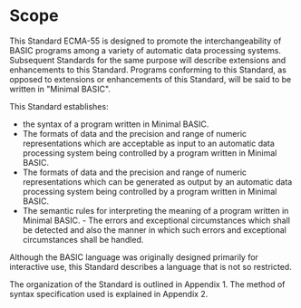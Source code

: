 # Scope

This Standard ECMA-55 is designed to promote the interchangeability of BASIC programs among a variety of automatic data processing systems. Subsequent Standards for the same purpose will describe extensions and enhancements to this Standard. Programs conforming to this Standard, as opposed to extensions or enhancements of this Standard, will be said to be written in "Minimal BASIC".

This Standard establishes:

- the syntax of a program written in Minimal BASIC.
- The formats of data and the precision and range of numeric representations which are acceptable as input to an automatic data processing system being controlled by a program written in Minimal BASIC.
- The formats of data and the precision and range of numeric representations which can be generated as output by an automatic data processing system being controlled by a program written in Minimal BASIC.
- The semantic rules for interpreting the meaning of a program written in Minimal BASIC. - The errors and exceptional circumstances which shall be detected and also the manner in which such errors and exceptional circumstances shall be handled. 

Although the BASIC language was originally designed primarily for interactive use, this Standard describes a language that is not so restricted.

The organization of the Standard is outlined in Appendix 1. The method of syntax specification used is explained in Appendix 2.

